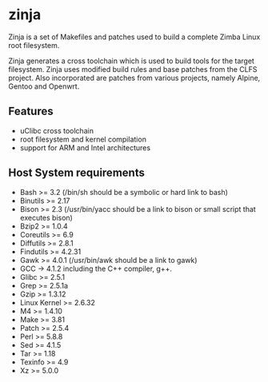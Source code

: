 zinja
=====

Zinja is a set of Makefiles and patches used to build a complete Zimba Linux 
root filesystem.

Zinja generates a cross toolchain which is used to build tools for the target 
filesystem. Zinja uses modified build rules and base patches from the CLFS 
project. Also incorporated are patches from various projects, namely Alpine, 
Gentoo and Openwrt.

Features
--------
- uClibc cross toolchain 
- root filesystem and kernel compilation
- support for ARM and Intel architectures

Host System requirements
------------------------
- Bash >= 3.2 
  (/bin/sh should be a symbolic or hard link to bash)
- Binutils >= 2.17
- Bison >= 2.3 
  (/usr/bin/yacc should be a link to bison or small script that executes bison)
- Bzip2 >= 1.0.4
- Coreutils >= 6.9
- Diffutils >= 2.8.1
- Findutils >= 4.2.31
- Gawk >= 4.0.1 
  (/usr/bin/awk should be a link to gawk)
- GCC -> 4.1.2 including the C++ compiler, g++.
- Glibc >= 2.5.1
- Grep >= 2.5.1a
- Gzip >= 1.3.12
- Linux Kernel >= 2.6.32
- M4 >= 1.4.10
- Make >= 3.81
- Patch >= 2.5.4
- Perl >= 5.8.8
- Sed >= 4.1.5
- Tar >= 1.18
- Texinfo >= 4.9
- Xz >= 5.0.0


